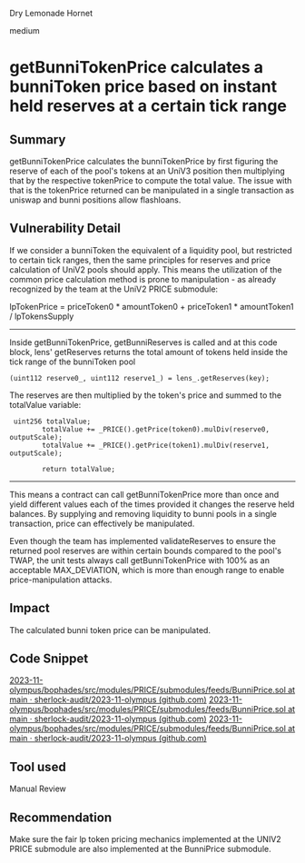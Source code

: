 Dry Lemonade Hornet

medium

# getBunniTokenPrice calculates a bunniToken price based on instant held reserves at a certain tick range

## Summary
getBunniTokenPrice calculates the bunniTokenPrice by first figuring the reserve of each of the pool's tokens at an UniV3 position then multiplying that by the respective tokenPrice to compute the total value. 
The issue with that is the tokenPrice returned can be manipulated in a single transaction as uniswap and bunni positions allow flashloans. 

## Vulnerability Detail
If we consider a bunniToken the equivalent of a liquidity pool, but restricted to certain tick ranges, then the same principles for reserves and price calculation of UniV2 pools should apply.
This means the utilization of the common price calculation method is prone to manipulation - as already recognized by the team at the UniV2 PRICE submodule:

lpTokenPrice = priceToken0 * amountToken0 + priceToken1 * amountToken1 / lpTokensSupply



_______________________
Inside getBunniTokenPrice, getBunniReserves is called and at this code block, lens' getReserves returns the total amount of tokens held inside the tick range of the bunniToken pool
```solidity
(uint112 reserve0_, uint112 reserve1_) = lens_.getReserves(key);
```

The reserves are then multiplied by the token's price and summed to the totalValue variable:
```solidity
 uint256 totalValue;
        totalValue += _PRICE().getPrice(token0).mulDiv(reserve0, outputScale);
        totalValue += _PRICE().getPrice(token1).mulDiv(reserve1, outputScale);
        
        return totalValue;
```

_____________________

This means a contract can call getBunniTokenPrice more than once and yield different values each of the times provided it changes the reserve held balances. By supplying and removing liquidity to bunni pools in a single transaction, price can effectively be manipulated.

Even though the team has implemented validateReserves to ensure the returned pool reserves are within certain bounds compared to the pool's TWAP, the unit tests always call getBunniTokenPrice with 100% as an acceptable MAX_DEVIATION, which is more than enough range to enable price-manipulation attacks. 

## Impact
The calculated bunni token price can be manipulated.

## Code Snippet
[2023-11-olympus/bophades/src/modules/PRICE/submodules/feeds/BunniPrice.sol at main · sherlock-audit/2023-11-olympus (github.com)](https://github.com/sherlock-audit/2023-11-olympus/blob/main/bophades/src/modules/PRICE/submodules/feeds/BunniPrice.sol#L110)
[2023-11-olympus/bophades/src/modules/PRICE/submodules/feeds/BunniPrice.sol at main · sherlock-audit/2023-11-olympus (github.com)](https://github.com/sherlock-audit/2023-11-olympus/blob/main/bophades/src/modules/PRICE/submodules/feeds/BunniPrice.sol#L215)
[2023-11-olympus/bophades/src/modules/PRICE/submodules/feeds/BunniPrice.sol at main · sherlock-audit/2023-11-olympus (github.com)](https://github.com/sherlock-audit/2023-11-olympus/blob/main/bophades/src/modules/PRICE/submodules/feeds/BunniPrice.sol#L242)

## Tool used

Manual Review

## Recommendation

Make sure the fair lp token pricing mechanics implemented at the UNIV2 PRICE submodule are also implemented at the BunniPrice submodule.